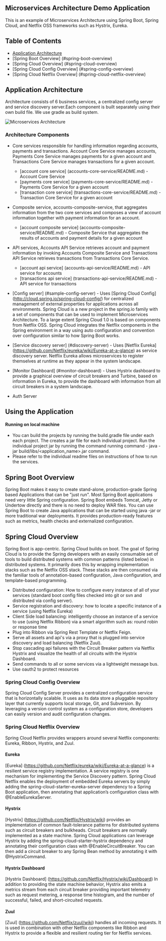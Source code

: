## Microservices Architecture Demo Application
This is an example of Microservices Architecture using Spring Boot, Spring Cloud, and Netflix OSS frameworks such as Hystrix, Eureka. 

## Table of Contents
* [Application Architecture](#application-architecture)
* [Spring Boot Overview] (#spring-boot-overview)
* [Spring Cloud Overview] (#spring-cloud-overview)
* [Spring Cloud Config Overview] (#spring-config-overview)
* [Spring Cloud Netflix Overview] (#spring-cloud-netflix-overview)

## <a name="application-architecture"></a>Application Architecture
Architecture consists of 6 business services, a centralized config server and service discovery server.Each component is built separately using their own build file. We use gradle as build system.

![Microservices Architecture](https://cloud.githubusercontent.com/assets/5256077/12694768/09b90198-c75e-11e5-9902-fb8155177ef6.jpg)

### Architecture Components
* Core services responsible for handling information regarding accounts, payments and transactions. Account Core Service manages accounts, Payments Core Service manages payments for a given account and Transactions Core Service manages transactions for a given account.
    * [account core service] (accounts-core-service/README.md) - Account Core Service
    * [payments core service] (payments-core-service/README.md) - Payments Core Service for a given account
    * [transaction core service] (transactions-core-service/README.md) - Transaction Core Service for a given account

* Composite service, accounts-composite-service, that aggregates information from the two core services and composes a view of account information together with payment information for an account.

    * [account composite service] (accounts-composite-service/README.md) - Composite Service that aggregates the results of accounts and payment details for a given account

* API services, Accounts API Service retrieves account and payment information by invoking Accounts Composite Service and Transactions API Service retrieves transactions from Transactions Core Service.  
    * [account api service] (accounts-api-service/README.md) - API service for accounts
    * [transactions api service] (transactions-api-service/README.md) - API service for transactions

* [Config server] (#sample-config-server) - Uses [Spring Cloud Config] (http://cloud.spring.io/spring-cloud-config/) for centralized management of external properties for applications across all environments. Spring Cloud is a new project in the spring.io family with a set of components that can be used to implement Microservices Architecture. To a large extent Spring Cloud 1.0 is based on components from Netflix OSS. Spring Cloud integrates the Netflix components in the Spring environment in a way using auto configuration and convention over configuration similar to how Spring Boot works.

* [Service discovery server] (#discovery-server) - Uses [Netflix Eureka] (https://github.com/Netflix/eureka/wiki/Eureka-at-a-glance) as service discovery server. Netflix Eureka allows microservices to register themselves at runtime as they appear in the system landscape.

* [Monitor Dashboard] (#monitor-dashboard) - Uses Hystrix dashboard to provide a graphical overview of circuit breakers and Turbine, based on information in Eureka, to provide the dashboard with information from all circuit breakers in a system landscape. 

* Auth Server


## Using the Application

#### Running on local machine
* You can build the projects by running the build.gradle file under each each project. The creates a jar file for each individual project. Run the individual project jar by running the command running command - java -jar build/libs/<application_name>.jar command.
* Please refer to the individual readme files on instructions of how to run the services. 

## <a name="spring-boot-overview"></a>Spring Boot Overview
Spring Boot makes it easy to create stand-alone, production-grade Spring based Applications that can be "just run". 
Most Spring Boot applications need very little Spring configuration. Spring Boot embeds Tomcat, Jetty or Undertow directly and there is no need to deploy WAR files. You can use Spring Boot to create Java applications that can be started using java -jar or more traditional war deployments. It provides production-ready features such as metrics, health checks and externalized configuration.

## <a name="spring-cloud-overview"></a>Spring Cloud Overview
Spring Boot is app-centric. Spring Cloud builds on boot. The goal of Spring Cloud is to provide the Spring developers with an easily consumable set of tools to build distributed systems with common patterns (listed below) in distributed systems. It primarily does this by wrapping implementation stacks such as the Netflix OSS stack. These stacks are then consumed via the familiar tools of annotation-based configuration, Java configuration, and template-based programming.

* Distributed configuration: How to configure every instance of all of your services (standard boot config files checked into git or svn and distributed via config server).
* Service registration and discovery: how to locate a specific instance of a service (using Netflix Eureka)
* Client Side load balancing: intelligently choose an instance of a service to use (using Netflix Ribbon) via a smart algorithm such as: round robin or response time
* Plug into Ribbon via Spring Rest Template or Netflix Feign.
* Serve all assets and api's via a proxy that is plugged into service discovery and load balancing (Netflix Zuul).
* Stop cascading api failures with the Circuit Breaker pattern via Netflix Hystrix and visualize the health of all circuits with the Hystrix Dashboard.
* Send commands to all or some services via a lightweight message bus.
* Use oauth2 to protect resources

### <a name="spring-config-overview"></a>Spring Cloud Config Overview
Spring Cloud Config Server provides a centralized configuration service that is horizontally scalable. It uses as its data store a pluggable repository layer that currently supports local storage, Git, and Subversion. By leveraging a version control system as a configuration store, developers can easily version and audit configuration changes.

### <a name="spring-cloud-netflix-overview"></a>Spring Cloud Netflix Overview
Spring Cloud Netflix provides wrappers around several Netflix components: Eureka, Ribbon, Hystrix, and Zuul.

#### Eureka
[Eureka] (https://github.com/Netflix/eureka/wiki/Eureka-at-a-glance) is a resilient service registry implementation. A service registry is one mechanism for implementing the Service Discovery pattern. Spring Cloud Netflix enables the deployment of embedded Eureka servers by simply adding the spring-cloud-starter-eureka-server dependency to a Spring Boot application, then annotating that application’s configuration class with @EnableEurekaServer.

#### Hystrix
[Hystrix] (https://github.com/Netflix/Hystrix/wiki) provides an implementation of common fault-tolerance patterns for distributed systems such as circuit breakers and bulkheads. Circuit breakers are normally implemented as a state machine. Spring Cloud applications can leverage Hystrix by adding the spring-cloud-starter-hystrix dependency and annotating their configuration class with   @EnableCircuitBreaker. You can then add a circuit breaker to any Spring Bean method by annotating it with @HystrixCommand.

#### Hystrix Dashboard
[Hystrix Dashboard] (https://github.com/Netflix/Hystrix/wiki/Dashboard) In addition to providing the state machine behavior, Hystrix also emits a metrics stream from each circuit breaker providing important telemetry such as request metering, a response time histogram, and the number of successful, failed, and short-circuited requests.

#### Zuul
[Zuul] (https://github.com/Netflix/zuul/wiki) handles all incoming requests. It is used in combination with other Netflix components like Ribbon and Hystrix to provide a flexible and resilient routing tier for Netflix services.


